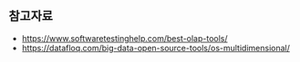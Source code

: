 ## 참고자료 

* https://www.softwaretestinghelp.com/best-olap-tools/
* https://datafloq.com/big-data-open-source-tools/os-multidimensional/
